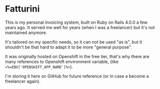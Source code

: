 # Fatturini

This is my personal invoicing system, built on Ruby on Rails 4.0.0 a few years ago.
It served me well for years (when I was a freelancer) but it's not maintained anymore.

It's tailored on my specific needs, so it can not be used "as is", but it shouldn't be that hard to adapt it to be more "general purpose".

It was originally hosted on Openshift in the free tier, that's why there are many references to Openshift environment variable, (like `<%=ENV['OPENSHIFT_APP_NAME']%>`).

I'm storing it here on GitHub for future reference (or in case a become a freelancer again).
